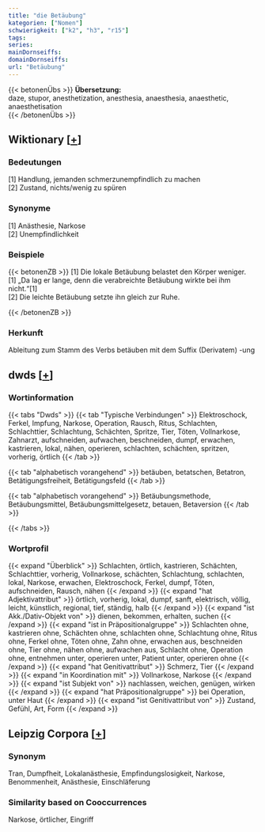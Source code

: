 ```yaml
---
title: "die Betäubung"
kategorien: ["Nomen"]
schwierigkeit: ["k2", "h3", "r15"]
tags:
series:
mainDornseiffs:
domainDornseiffs:
url: "Betäubung"
---
```


{{< betonenÜbs >}}
**Übersetzung:**  
daze, stupor, anesthetization, anesthesia, anaesthesia, anaesthetic, anaesthetisation  
{{< /betonenÜbs >}}

## Wiktionary [[+](https://de.wiktionary.org/wiki/Betäubung)]

### Bedeutungen
[1] Handlung, jemanden schmerzunempfindlich zu machen  
[2] Zustand, nichts/wenig zu spüren  

### Synonyme
[1] Anästhesie, Narkose  
[2] Unempfindlichkeit  

### Beispiele
{{< betonenZB >}}
[1] Die lokale Betäubung belastet den Körper weniger.  
[1] „Da lag er lange, denn die verabreichte Betäubung wirkte bei ihm nicht.“[1]  
[2] Die leichte Betäubung setzte ihn gleich zur Ruhe.  

{{< /betonenZB >}}
### Herkunft
Ableitung zum Stamm des Verbs betäuben mit dem Suffix (Derivatem) -ung  



## dwds [[+](https://www.dwds.de/wb/Betäubung)]

### Wortinformation
{{< tabs "Dwds" >}}
{{< tab "Typische Verbindungen" >}}
Elektroschock, Ferkel, Impfung, Narkose, Operation, Rausch, Ritus, Schlachten, Schlachttier, Schlachtung, Schächten, Spritze, Tier, Töten, Vollnarkose, Zahnarzt, aufschneiden, aufwachen, beschneiden, dumpf, erwachen, kastrieren, lokal, nähen, operieren, schlachten, schächten, spritzen, vorherig, örtlich
{{< /tab >}}

{{< tab "alphabetisch vorangehend" >}}
betäuben, betatschen, Betatron, Betätigungsfreiheit, Betätigungsfeld
{{< /tab >}}

{{< tab "alphabetisch vorangehend" >}}
Betäubungsmethode, Betäubungsmittel, Betäubungsmittelgesetz, betauen, Betaversion
{{< /tab >}}

{{< /tabs >}}

### Wortprofil
{{< expand "Überblick" >}} Schlachten, örtlich, kastrieren, Schächten, Schlachttier, vorherig, Vollnarkose, schächten, Schlachtung, schlachten, lokal, Narkose, erwachen, Elektroschock, Ferkel, dumpf, Töten, aufschneiden, Rausch, nähen {{< /expand >}}
{{< expand "hat Adjektivattribut" >}} örtlich, vorherig, lokal, dumpf, sanft, elektrisch, völlig, leicht, künstlich, regional, tief, ständig, halb {{< /expand >}}
{{< expand "ist Akk./Dativ-Objekt von" >}} dienen, bekommen, erhalten, suchen {{< /expand >}}
{{< expand "ist in Präpositionalgruppe" >}} Schlachten ohne, kastrieren ohne, Schächten ohne, schlachten ohne, Schlachtung ohne, Ritus ohne, Ferkel ohne, Töten ohne, Zahn ohne, erwachen aus, beschneiden ohne, Tier ohne, nähen ohne, aufwachen aus, Schlacht ohne, Operation ohne, entnehmen unter, operieren unter, Patient unter, operieren ohne {{< /expand >}}
{{< expand "hat Genitivattribut" >}} Schmerz, Tier {{< /expand >}}
{{< expand "in Koordination mit" >}} Vollnarkose, Narkose {{< /expand >}}
{{< expand "ist Subjekt von" >}} nachlassen, weichen, genügen, wirken {{< /expand >}}
{{< expand "hat Präpositionalgruppe" >}} bei Operation, unter Haut {{< /expand >}}
{{< expand "ist Genitivattribut von" >}} Zustand, Gefühl, Art, Form {{< /expand >}}

## Leipzig Corpora [[+](https://corpora.uni-leipzig.de/en/res?word=Betäubung&corpusId=deu_newscrawl-public_2018)]


### Synonym
Tran, Dumpfheit, Lokalanästhesie, Empfindungslosigkeit, Narkose, Benommenheit, Anästhesie, Einschläferung


### Similarity based on Cooccurrences
Narkose, örtlicher, Eingriff

